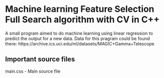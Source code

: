 <h1>Machine learning Feature Selection Full Search algorithm with CV in C++</h1>
A small program aimed to do machine learning using linear regression to predict the output for a new data.
Data for this pragram could be found there: https://archive.ics.uci.edu/ml/datasets/MAGIC+Gamma+Telescope
 
<h2>Important source files</h2>
main.css - Main source file<br />